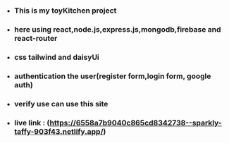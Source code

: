 * ### This is my toyKitchen project
* ### here using react,node.js,express.js,mongodb,firebase and react-router
* ### css tailwind and daisyUi
* ### authentication the user(register form,login form, google auth)
* ### verify use can use this site


* ### live link : (https://6558a7b9040c865cd8342738--sparkly-taffy-903f43.netlify.app/)